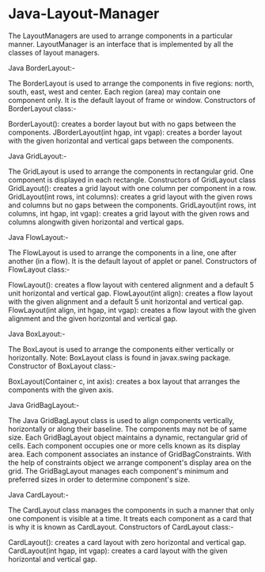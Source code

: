 # Java-Layout-Manager
The LayoutManagers are used to arrange components in a particular manner. LayoutManager is an interface that is implemented by all the classes of layout managers. 

Java BorderLayout:-

The BorderLayout is used to arrange the components in five regions: north, south, east, west and center. Each region (area) may contain one component only. It is the default layout of frame or window. 
Constructors of BorderLayout class:-

BorderLayout(): creates a border layout but with no gaps between the components.
JBorderLayout(int hgap, int vgap): creates a border layout with the given horizontal and vertical gaps between the components.

Java GridLayout:-

The GridLayout is used to arrange the components in rectangular grid. One component is displayed in each rectangle.
Constructors of GridLayout class
GridLayout(): creates a grid layout with one column per component in a row.
GridLayout(int rows, int columns): creates a grid layout with the given rows and columns but no gaps between the components.
GridLayout(int rows, int columns, int hgap, int vgap): creates a grid layout with the given rows and columns alongwith given horizontal and vertical gaps.

Java FlowLayout:-

The FlowLayout is used to arrange the components in a line, one after another (in a flow). It is the default layout of applet or panel.
Constructors of FlowLayout class:-

FlowLayout(): creates a flow layout with centered alignment and a default 5 unit horizontal and vertical gap.
FlowLayout(int align): creates a flow layout with the given alignment and a default 5 unit horizontal and vertical gap.
FlowLayout(int align, int hgap, int vgap): creates a flow layout with the given alignment and the given horizontal and vertical gap.

Java BoxLayout:-

The BoxLayout is used to arrange the components either vertically or horizontally. 
Note: BoxLayout class is found in javax.swing package.
Constructor of BoxLayout class:-

BoxLayout(Container c, int axis): creates a box layout that arranges the components with the given axis.

Java GridBagLayout:-

The Java GridBagLayout class is used to align components vertically, horizontally or along their baseline.
The components may not be of same size. Each GridBagLayout object maintains a dynamic, rectangular grid of cells. Each component occupies one or more cells known as its display area. Each component associates an instance of GridBagConstraints. With the help of constraints object we arrange component's display area on the grid. The GridBagLayout manages each component's minimum and preferred sizes in order to determine component's size.

Java CardLayout:-

The CardLayout class manages the components in such a manner that only one component is visible at a time. It treats each component as a card that is why it is known as CardLayout.
Constructors of CardLayout class:-

CardLayout(): creates a card layout with zero horizontal and vertical gap.
CardLayout(int hgap, int vgap): creates a card layout with the given horizontal and vertical gap.
